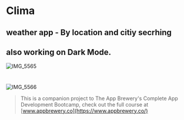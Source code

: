 

#  Clima

## weather app - By location and citiy secrhing  
## also working on Dark Mode.

![IMG_5565](https://user-images.githubusercontent.com/29823161/78003884-02c93d00-7342-11ea-81d6-9ba1283240d9.PNG)
#
![IMG_5566](https://user-images.githubusercontent.com/29823161/78003905-0a88e180-7342-11ea-8df8-63b195129b95.PNG)

>This is a companion project to The App Brewery's Complete App Development Bootcamp, check out the full course at [www.appbrewery.co](https://www.appbrewery.co/)

